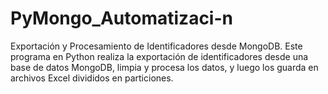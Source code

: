 # PyMongo_Automatizaci-n
Exportación y Procesamiento de Identificadores desde MongoDB. Este programa en Python realiza la exportación de identificadores desde una base de datos MongoDB, limpia y procesa los datos, y luego los guarda en archivos Excel divididos en particiones.
